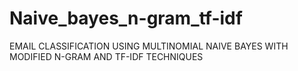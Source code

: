 # Naive_bayes_n-gram_tf-idf
EMAIL CLASSIFICATION USING MULTINOMIAL NAIVE BAYES WITH MODIFIED N-GRAM AND TF-IDF TECHNIQUES
